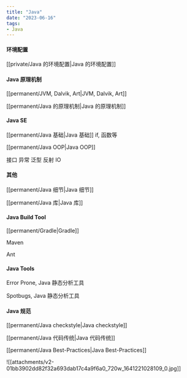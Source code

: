 ```yaml
---
title: "Java"
date: "2023-06-16"
tags:
- Java
---
```

#### 环境配置
[[private/Java 的环境配置|Java 的环境配置]]

#### Java 原理机制
[[permanent/JVM, Dalvik, Art|JVM, Dalvik, Art]]

[[permanent/Java 的原理机制|Java 的原理机制]]

#### Java SE
[[permanent/Java 基础|Java 基础]] if,  函数等

[[permanent/Java OOP|Java OOP]]

接口
异常
泛型
反射
IO

#### 其他

[[permanent/Java 细节|Java 细节]]

[[permanent/Java 库|Java 库]]
#### Java Build Tool
[[permanent/Gradle|Gradle]]

Maven

Ant

#### Java Tools
Error Prone, Java 静态分析工具

Spotbugs, Java 静态分析工具

#### Java 规范
[[permanent/Java checkstyle|Java checkstyle]]

[[permanent/Java 代码传统|Java 代码传统]]

[[permanent/Java Best-Practices|Java Best-Practices]]

![[attachments/v2-01bb3902dd82f32a693dab17c4a9f6a0_720w_1641221028109_0.jpg]]